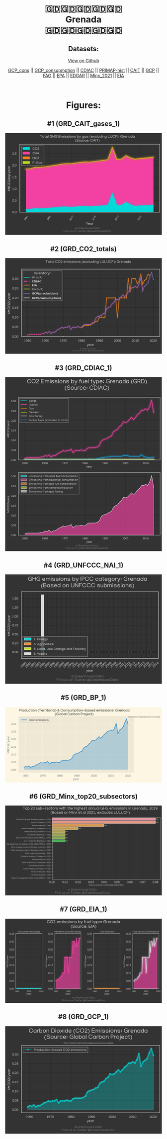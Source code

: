 
<center>
<h1 align="center">
🇬🇩🇬🇩🇬🇩🇬🇩🇬🇩
<br>
Grenada
<br>
🇬🇩🇬🇩🇬🇩🇬🇩🇬🇩
</h1>
<h2>Datasets:</h2>
<p><a href="https://github.com/dquintani/GreenhouseData/tree/master/country_data/GRD_Grenada/data">View on Github</a>
<br></p><p><a href="data/GRD_GCP_cons.csv">GCP_cons</a> || <a href="data/GRD_GCP_consupmption.csv">GCP_consupmption</a> || <a href="data/GRD_CDIAC.csv">CDIAC</a> || <a href="data/GRD_PRIMAP-hist.csv">PRIMAP-hist</a> || <a href="data/GRD_CAIT.csv">CAIT</a> || <a href="data/GRD_GCP.csv">GCP</a> || <a href="data/GRD_FAO.csv">FAO</a> || <a href="data/GRD_EPA.csv">EPA</a> || <a href="data/GRD_EDGAR.csv">EDGAR</a> || <a href="data/GRD_Minx_2021.csv">Minx_2021</a> || <a href="data/GRD_EIA.csv">EIA</a></p><p><br></p>
<h1>Figures:</h1><h2>#1 (GRD_CAIT_gases_1)</h2>
<p><img alt="" src="figures/GRD_CAIT_gases_1.png" /></p><h2>#2 (GRD_CO2_totals)</h2>
<p><img alt="" src="figures/GRD_CO2_totals.png" /></p><h2>#3 (GRD_CDIAC_1)</h2>
<p><img alt="" src="figures/GRD_CDIAC_1.png" /></p><h2>#4 (GRD_UNFCCC_NAI_1)</h2>
<p><img alt="" src="figures/GRD_UNFCCC_NAI_1.png" /></p><h2>#5 (GRD_BP_1)</h2>
<p><img alt="" src="figures/GRD_BP_1.png" /></p><h2>#6 (GRD_Minx_top20_subsectors)</h2>
<p><img alt="" src="figures/GRD_Minx_top20_subsectors.png" /></p><h2>#7 (GRD_EIA_1)</h2>
<p><img alt="" src="figures/GRD_EIA_1.png" /></p><h2>#8 (GRD_GCP_1)</h2>
<p><img alt="" src="figures/GRD_GCP_1.png" /></p>